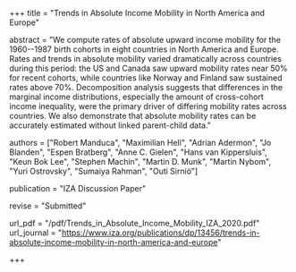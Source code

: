 +++
title = "Trends in Absolute Income Mobility in North America and Europe"

abstract = "We compute rates of absolute upward income mobility for the 1960--1987 birth cohorts in eight countries in North America and Europe. Rates and trends in absolute mobility varied dramatically across countries during this period: the US and Canada saw upward mobility rates near 50% for recent cohorts, while countries like Norway and Finland saw sustained rates above 70%. Decomposition analysis suggests that differences in the marginal income distributions, especially the amount of cross-cohort income inequality, were the primary driver of differing mobility rates across countries. We also demonstrate that absolute mobility rates can be accurately estimated without linked parent-child data."

authors = ["Robert Manduca", "Maximilian Hell", "Adrian Adermon", "Jo Blanden", "Espen Bratberg", "Anne C. Gielen", "Hans van Kippersluis", "Keun Bok Lee", "Stephen Machin", "Martin D. Munk", "Martin Nybom", "Yuri Ostrovsky", "Sumaiya Rahman", "Outi Sirniö"]

publication = "IZA Discussion Paper"

revise = "Submitted"

url_pdf = "/pdf/Trends_in_Absolute_Income_Mobility_IZA_2020.pdf"
url_journal = "https://www.iza.org/publications/dp/13456/trends-in-absolute-income-mobility-in-north-america-and-europe"

+++
